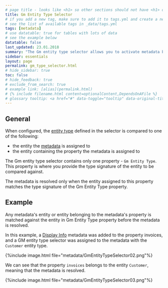 ```yaml
---
# page title - looks like <h1> so other sections should not have <h1> or single-hash headings
title: Gm Entity Type Selector
# if you add a new tag, make sure to add it to tags.yml and create a new page in pages/tags
# see the list of available tags in _data/tags.yml
tags: [metadata]
# use datatable: true for tables with lots of data
# see the example below
datatable: false
last_updated: 23.01.2018
summary: "The Gm entity type selector allows you to activate metadata based on the entity type."
sidebar: essentials
layout: page
permalink: gm_type_selector.html
# hide_sidebar: true
toc: false
# hide_feedback: true
# exclude_from_search: true
# example link: [alias](permalink.html)
# {% include filename.html content=optionalContent,DependsOnAFile %}
# glossary tooltip: <a href="#" data-toggle="tooltip" data-original-title="{{site.data.glossary.entity_type}}">entity types</a>
---
```


## General
When configured, the <a href="#" data-toggle="tooltip" data-original-title="{{site.data.glossary.entity_type}}">entity type</a> defined in the selector is compared to one of the following:
* the entity the <a href="#" data-toggle="tooltip" data-original-title="{{site.data.glossary.metadata}}">metadata</a> is assigned to
* the entity containing the property the metadata is assigned to

The Gm entity type selector contains only one property - `Gm Entity Type`. This property is where you provide the type signature of the entity to be compared against.

The metadata is resolved only when the entity assigned to this property matches the type signature of the Gm Entity Type property.


## Example
Any metadata's entity or entity belonging to the metadata's property is matched against the entity in Gm Entity Type property before the metadata is resolved.

In this example, a [Display Info](displayinfo.html) metadata was added to the property invoices, and a GM entity type selector was assigned to the metadata with the `Customer` entity type.

{%include image.html file="metadata/GmEntityTypeSelector02.png"%}

We can see that the property `invoices` belongs to the entity `Customer`, meaning that the metadata is resolved.

{%include image.html file="metadata/GmEntityTypeSelector03.png"%}

